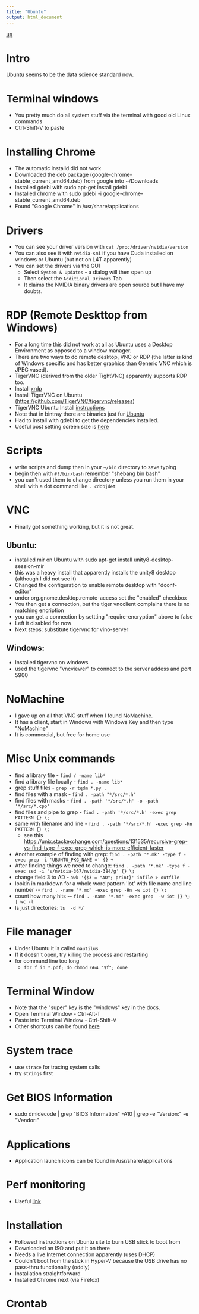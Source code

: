 ```yaml
---
title: "Ubuntu"
output: html_document
---
```

[up](https://mikewise2718.github.io/markdowndocs/)

# Intro
Ubuntu seems to be the data science standard now.


# Terminal windows
- You pretty much do all system stuff via the terminal with good old Linux commands
- Ctrl-Shift-V to paste

# Installing Chrome
- The automatic installd did not work
- Downloaded the deb package (google-chrome-stable_current_amd64.deb) from google into ~/Downloads
- Installed gdebi with sudo apt-get install gdebi
- Installed chrome with sudo gdebi -i google-chrome-stable_current_amd64.deb
- Found "Google Chrome" in /usr/share/applications

# Drivers
- You can see your driver version with `cat /proc/driver/nvidia/version`
- You can also see it with `nvidia-smi` if you have Cuda installed on windows or Ubuntu (but not on L4T apparently)
- You can set the drivers via the GUI
     - Select `System & Updates` - a dialog will then open up
     - Then select the `Additional Drivers` Tab
     - It claims the NVIDIA binary drivers are open source but I have my doubts.

# RDP (Remote Deskttop from Windows)
- For a long time this did not work at all as Ubuntu uses a Desktop Environment as opposed to a window manager.
- There are two ways to do remote desktop, VNC or RDP (the latter is kind of Windows specific and has better graphics than Generic VNC which is JPEG vased).
- TigerVNC (derived from the older TightVNC) apparently supports RDP too.
- Install [xrdp](https://help.ubuntu.com/community/xrdp)
- Install TigerVNC on Ubuntu (https://github.com/TigerVNC/tigervnc/releases)
- TigerVNC Ubuntu Install [instructions](http://linuxpitstop.com/install-tigervnc-1-5-on-linux/)
- Note that in bintray there are binaries just fur [Ubuntu](https://bintray.com/tigervnc/stable/tigervnc/1.8.0#files)
- Had to install with gdebi to get the dependencies installed.
- Useful post setting screen size is [here](https://askubuntu.com/questions/948774/configure-tigervnc-server-to-start-with-system-in-ubuntu-gnome-16-04)

# Scripts
 - write scripts and dump then in your `~/bin` directory to save typing
 - begin then with `#!/bin/bash` remember "shebang bin bash"
 - you can't used them to change directory unless you run them in your shell with a dot command like `. cdobjdet` 

# VNC
- Finally got something working, but it is not great.

## Ubuntu:
- installed mir on Ubuntu with sudo apt-get install unity8-desktop-session-mir
- this was a heavy install that apparently installs the unity8 desktop (although I did not see it)
- Changed the configuration to enable remote desktop with "dconf-editor"
- under org.gnome.desktop.remote-access set the "enabled" checkbox
- You then get a connection, but the tiger vncclient complains there is no matching encription
- you can get a connection by settting "require-encryption" above to false
- Left it disabled for now
- Next steps: substitute tigervnc for vino-server

## Windows:
- Installed tigervnc on windows
- used the tigervnc "vncviewer" to connect to the server addess and port 5900

# NoMachine
- I gave up on all that VNC stuff when I found NoMachine.
- It has a client, start in Windows with Windows Key and then type "NoMachine"
- It is commercial, but free for home use

# Misc Unix commands
- find a library file - `find / -name lib*`
- find a library file locally - `find . -name lib*`
- grep stuff files - `grep -r tqdm *.py .`
- find files with a mask - `find . -path "*/src/*.h"`
- find files with masks - `find . -path '*/src/*.h' -o -path '*/src/*.cpp'`
- find files and pipe to grep - `find . -path '*/src/*.h' -exec grep PATTERN {} \;`
- same with filename and line - `find . -path '*/src/*.h' -exec grep -Hn PATTERN {} \;`
   - see this https://unix.stackexchange.com/questions/131535/recursive-grep-vs-find-type-f-exec-grep-which-is-more-efficient-faster 
- Another example of finding with grep:   `find . -path '*.mk' -type f -exec grep -i 'UBUNTU_PKG_NAME =' {} +`
- After finding things we need to change: `find . -path '*.mk' -type f -exec sed -i 's/nvidia-367/nvidia-384/g' {} \;`
- change field 3 to AD - `awk '{$3 = "AD"; print}' infile > outfile`
- lookin in markdown for a whole word pattern 'iot' with file name and line number -- `find . -name '*.md' -exec grep -Hn -w iot {} \;`
- count how many hits -- `find . -name '*.md' -exec grep  -w iot {} \; | wc -l`
- ls just directories: `ls  -d */`


# File manager
- Under Ubuntu it is called `nautilus`
- If it doesn't open, try killing the process and restarting
- for command line too long
   - `for f in *.pdf; do chmod 664 "$f"; done`

# Terminal Window
- Note that the "super" key is the "windows" key in the docs. 
- Open Terminal Window - Ctrl-Alt-T
- Paste into Terminal Window - Ctrl-Shift-V
- Other shortcuts can be found [here](https://www.howtogeek.com/howto/ubuntu/keyboard-shortcuts-for-bash-command-shell-for-ubuntu-debian-suse-redhat-linux-etc/)

# System trace
- use `strace` for tracing system calls
- try `strings` first

# Get BIOS Information
- sudo dmidecode | grep "BIOS Information" -A10 | grep -e "Version:" -e "Vendor:"

# Applications
- Application launch icons can be found in /usr/share/applications

# Perf monitoring
- Useful [link](https://www.tecmint.com/command-line-tools-to-monitor-linux-performance/)

# Installation
- Followed instructions on Ubuntu site to burn USB stick to boot from
- Downloaded an ISO and put it on there
- Needs a live Internet connection apparently (uses DHCP)
- Couldn't boot from the stick in Hyper-V because the USB drive has no pass-thru functionality (oddly)
- Installation straightforward
- Installed Chrome next (via Firefox)

# Crontab

